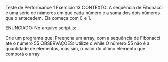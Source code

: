 Teste de Performance 1
Exercício 13
CONTEXTO:
A sequência de Fibonacci é uma série de números em que cada número é a soma dos dois números que o antecedem. Ela começa com 0 e 1.

ENUNCIADO:
No arquivo script.js:

Crie um programa que:
Preencha um array, com a sequência de Fibonacci até o número 55
OBSERVAÇÕES:
Utilize o while
O número 55 não é a quantidade de elementos, mas sim, o valor do último elemento que comporá o array
